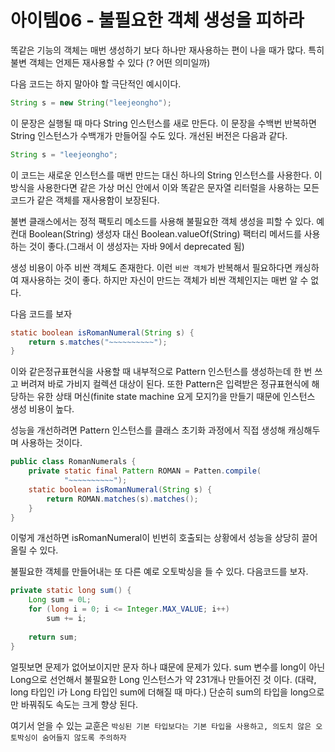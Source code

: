 # 아이템06 - 불필요한 객체 생성을 피하라 

똑같은 기능의 객체는 매번 생성하기 보다 하나만 재사용하는 편이 나을 때가 많다.
특히 불변 객체는 언제든 재사용할 수 있다 (? 어떤 의미일까)

다음 코드는 하지 말아야 할 극단적인 예시이다.

```java
String s = new String("leejeongho");
```

이 문장은 실행될 때 마다 String 인스턴스를 새로 만든다. 이 문장을 수백번 반복하면 String 인스턴스가 수백개가 만들어질 수도 있다.
개선된 버전은 다음과 같다.

```java
String s = "leejeongho";
```
이 코드는 새로운 인스턴스를 매번 만드는 대신 하나의 String 인스턴스를 사용한다.
이 방식을 사용한다면 같은 가상 머신 안에서 이와 똑같은 문자열 리터럴을 사용하는 모든 코드가 같은 객체를 재사용함이 보장된다.

불변 클래스에서는 정적 팩토리 메소드를 사용해 불필요한 객체 생성을 피할 수 있다. 예컨대
Boolean(String) 생성자 대신 Boolean.valueOf(String) 팩터리 메서드를 사용하는 것이 좋다.(그래서 이 생성자는 자바 9에서 deprecated 됨)

생성 비용이 아주 비싼 객체도 존재한다. 이런 `비싼 객체`가 반복해서 필요하다면 캐싱하여 재사용하는 것이 좋다.
하지만 자신이 만드는 객체가 비싼 객체인지는 매번 알 수 없다.

다음 코드를 보자
```java
static boolean isRomanNumeral(String s) {
    return s.matches("~~~~~~~~~~");
}
```
이와 같은정규표현식을 사용할 때 내부적으로 Pattern 인스턴스를 생성하는데 한 번 쓰고 버려져 바로 가비지 컬렉션 대상이 된다.
또한 Pattern은 입력받은 정규표현식에 해당하는 유한 상태 머신(finite state machine 요게 모지?)을 만들기 때문에 인스턴스 생성 비용이 높다.

성능을 개선하려면 Pattern 인스턴스를 클래스 초기화 과정에서 직접 생성해 캐싱해두며 사용하는 것이다.
```java
public class RomanNumerals {
    private static final Pattern ROMAN = Patten.compile(
            "~~~~~~~~~~");
    static boolean isRomanNumeral(String s) {
        return ROMAN.matches(s).matches();
    }
}
```
이렇게 개선하면 isRomanNumeral이 빈번히 호출되는 상황에서 성능을 상당히 끌어올릴 수 있다.

불필요한 객체를 만들어내는 또 다른 예로 오토박싱을 들 수 있다.
다음코드를 보자.

```java
private static long sum() {
    Long sum = 0L;
    for (long i = 0; i <= Integer.MAX_VALUE; i++)
        sum += i;
    
    return sum;
}
```
얼핏보면 문제가 없어보이지만 문자 하나 떄문에 문제가 있다.
sum 변수를 long이 아닌 Long으로 선언해서 불필요한 Long 인스턴스가 약 231개나 만들어진 것 이다.
(대략, long 타입인 i가 Long 타입인 sum에 더해질 때 마다.) 단순히 sum의 타입을 long으로만 바꿔줘도 속도는 크게 향상 된다.

여기서 얻을 수 있는 교훈은
`박싱된 기본 타입보다는 기본 타입을 사용하고, 의도치 않은 오토박싱이 숨어들지 않도록 주의하자`
